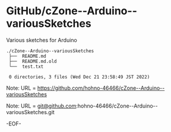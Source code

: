 # GitHub/cZone--Arduino--variousSketches

Various sketches for Arduino

    ./cZone--Arduino--variousSketches
     ├──  README.md
     ├──  README.md.old
     └──  test.txt
     
     0 directories, 3 files (Wed Dec 21 23:58:49 JST 2022)


Note: URL = https://github.com/hohno-46466/cZone--Arduino--variousSketches

Note: URL = git@github.com:hohno-46466/cZone--Arduino--variousSketches.git

-EOF-
